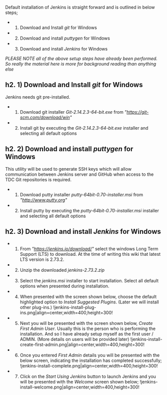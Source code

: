 Default installation of Jenkins is straight forward and is outlined in below steps;

* 1) Download and Install *git* for Windows
* 2) Download and install *puttygen* for Windows
* 3) Download and install *Jenkins* for Windows

_*PLEASE NOTE all of the above setup steps have already been performed. So really the material here is more for background reading than anything else*_

h2. 1) Download and Install *git* for Windows
----
Jenkins needs git pre-installed.
* 1) Download git installer *Git-2.14.2.3-64-bit.exe* from *"https://git-scm.com/download/win"*
* 2) Install git by executing the *Git-2.14.2.3-64-bit.exe* installer and selecting all default options

h2. 2) Download and install *puttygen* for Windows
----
This utility will be used to generate SSH keys which will allow communication between Jenkins server and GitHub when access to the TDC Git repositories is required.
* 1) Download putty installer *putty-64bit-0.70-installer.msi* from *"http://www.putty.org"*
* 2) Install putty by executing the *putty-64bit-0.70-installer.msi* installer and selecting all default options

h2. 3) Download and install *Jenkins* for Windows
----
* 1) From *"https://jenkins.io/download/"* select the windows Long Term Support (LTS) to download. At the time of writing this wiki that latest LTS version is 2.73.2.
* 2) Unzip the downloaded *jenkins-2.73.2.zip*
* 3) Select the *jenkins.msi* installer to start installation. Select all default options when presented during installation.
* 4) When presented with the screen shown below, choose the default highlighted option to *Install Suggested Plugins*. (Later we will install other plug-ins.)
!jenkins-install-plug-ins.png|align=center,width=400,height=300!
* 5) Next you will be presented with the screen shown below, *Create First Admin User*. Usually this is the person who is performing the installation. And so I have already setup myself as the first user / ADMIN. (More details on users will be provided later)
!jenkins-install-create-first-admin.png|align=center,width=400,height=300!
* 6) Once you entered *First Admin* details you will be presented with the below screen, indicating the installation has completed successfully;
!jenkins-install-complete.png|align=center,width=400,height=300!
* 7) Click on the *Start Using Jenkins* button to launch Jenkins and you will be presented with the *Welcome* screen shown below;
!jenkins-install-welcome.png|align=center,width=400,height=300!





